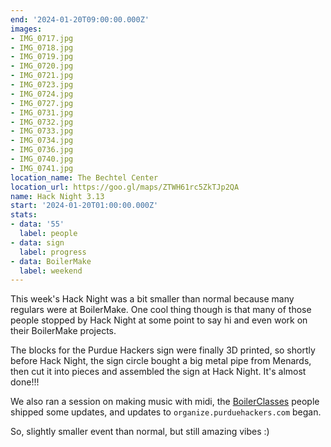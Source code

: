 ```yaml
---
end: '2024-01-20T09:00:00.000Z'
images:
- IMG_0717.jpg
- IMG_0718.jpg
- IMG_0719.jpg
- IMG_0720.jpg
- IMG_0721.jpg
- IMG_0723.jpg
- IMG_0724.jpg
- IMG_0727.jpg
- IMG_0731.jpg
- IMG_0732.jpg
- IMG_0733.jpg
- IMG_0734.jpg
- IMG_0736.jpg
- IMG_0740.jpg
- IMG_0741.jpg
location_name: The Bechtel Center
location_url: https://goo.gl/maps/ZTWH61rc5ZkTJp2QA
name: Hack Night 3.13
start: '2024-01-20T01:00:00.000Z'
stats:
- data: '55'
  label: people
- data: sign
  label: progress
- data: BoilerMake
  label: weekend
---
```


This week's Hack Night was a bit smaller than normal because many regulars were at BoilerMake. One cool thing though is that many of those people stopped by Hack Night at some point to say hi and even work on their BoilerMake projects.

The blocks for the Purdue Hackers sign were finally 3D printed, so shortly before Hack Night, the sign circle bought a big metal pipe from Menards, then cut it into pieces and assembled the sign at Hack Night. It's almost done!!!

We also ran a session on making music with midi, the [BoilerClasses](https://www.boilerclasses.com/) people shipped some updates, and updates to `organize.purduehackers.com` began.

So, slightly smaller event than normal, but still amazing vibes :)